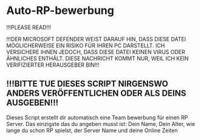 # Auto-RP-bewerbung
!!!PLEASE READ!!!

!!!DER MICROSOFT DEFENDER WEIST DARAUF HIN, DASS DIESE DATEI MÖGLICHERWEISE EIN RISIKO FÜR IHREN PC DARSTELLT. ICH VERSICHERE IHNEN JEDOCH, DASS DIESE DATEI KEINEN VIRUS ODER ÄHNLICHES ENTHÄLT. DIESE NACHRICHT KOMMT NUR, WEIL ICH KEIN VERIFIZIERTER HERAUSGEBER BIN!!!

!!!BITTE TUE DIESES SCRIPT NIRGENSWO ANDERS VERÖFFENTLICHEN ODER ALS DEINS AUSGEBEN!!!
----------
Dieses Script erstellt dir automatisch eine Team bewerbung für einen RP Server. Das einzigste das du angeben musst ist: Dein Name, Dein Alter, wie lange du schon RP spielst, der Server Name und deine Online Zeiten






